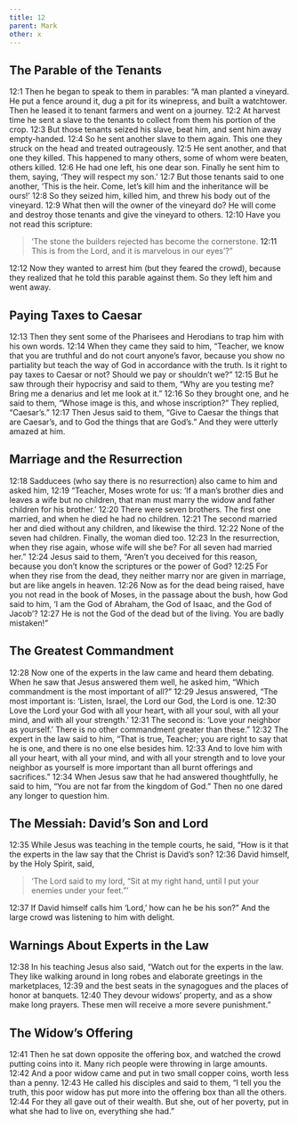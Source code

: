 ```yaml
---
title: 12
parent: Mark
other: x
---
```


## The Parable of the Tenants

<a name="12:1">12:1</a> Then he began to speak to them in parables: “A man planted a vineyard. He put a fence around it, dug a pit for its winepress, and built a watchtower. Then he leased it to tenant farmers and went on a journey. <a name="12:2">12:2</a> At harvest time he sent a slave to the tenants to collect from them his portion of the crop. <a name="12:3">12:3</a> But those tenants seized his slave, beat him, and sent him away empty-handed. <a name="12:4">12:4</a> So he sent another slave to them again. This one they struck on the head and treated outrageously. <a name="12:5">12:5</a> He sent another, and that one they killed. This happened to many others, some of whom were beaten, others killed. <a name="12:6">12:6</a> He had one left, his one dear son. Finally he sent him to them, saying, ‘They will respect my son.’ <a name="12:7">12:7</a> But those tenants said to one another, ‘This is the heir. Come, let’s kill him and the inheritance will be ours!’ <a name="12:8">12:8</a> So they seized him, killed him, and threw his body out of the vineyard. <a name="12:9">12:9</a> What then will the owner of the vineyard do? He will come and destroy those tenants and give the vineyard to others. <a name="12:10">12:10</a> Have you not read this scripture:

> ‘The stone the builders rejected has become the cornerstone.
> <a name="12:11">12:11</a> This is from the Lord, and it is marvelous in our eyes’?”

<a name="12:12">12:12</a> Now they wanted to arrest him (but they feared the crowd), because they realized that he told this parable against them. So they left him and went away.

## Paying Taxes to Caesar

<a name="12:13">12:13</a> Then they sent some of the Pharisees and Herodians to trap him with his own words. <a name="12:14">12:14</a> When they came they said to him, “Teacher, we know that you are truthful and do not court anyone’s favor, because you show no partiality but teach the way of God in accordance with the truth. Is it right to pay taxes to Caesar or not? Should we pay or shouldn’t we?” <a name="12:15">12:15</a> But he saw through their hypocrisy and said to them, “Why are you testing me? Bring me a denarius and let me look at it.” <a name="12:16">12:16</a> So they brought one, and he said to them, “Whose image is this, and whose inscription?” They replied, “Caesar’s.” <a name="12:17">12:17</a> Then Jesus said to them, “Give to Caesar the things that are Caesar’s, and to God the things that are God’s.” And they were utterly amazed at him.

## Marriage and the Resurrection

<a name="12:18">12:18</a> Sadducees (who say there is no resurrection) also came to him and asked him, <a name="12:19">12:19</a> “Teacher, Moses wrote for us: ‘If a man’s brother dies and leaves a wife but no children, that man must marry the widow and father children for his brother.’ <a name="12:20">12:20</a> There were seven brothers. The first one married, and when he died he had no children. <a name="12:21">12:21</a> The second married her and died without any children, and likewise the third. <a name="12:22">12:22</a> None of the seven had children. Finally, the woman died too. <a name="12:23">12:23</a> In the resurrection, when they rise again, whose wife will she be? For all seven had married her.” <a name="12:24">12:24</a> Jesus said to them, “Aren’t you deceived for this reason, because you don’t know the scriptures or the power of God? <a name="12:25">12:25</a> For when they rise from the dead, they neither marry nor are given in marriage, but are like angels in heaven. <a name="12:26">12:26</a> Now as for the dead being raised, have you not read in the book of Moses, in the passage about the bush, how God said to him, ‘I am the God of Abraham, the God of Isaac, and the God of Jacob’? <a name="12:27">12:27</a> He is not the God of the dead but of the living. You are badly mistaken!”

## The Greatest Commandment

<a name="12:28">12:28</a> Now one of the experts in the law came and heard them debating. When he saw that Jesus answered them well, he asked him, “Which commandment is the most important of all?” <a name="12:29">12:29</a> Jesus answered, “The most important is: ‘Listen, Israel, the Lord our God, the Lord is one. <a name="12:30">12:30</a> Love the Lord your God with all your heart, with all your soul, with all your mind, and with all your strength.’ <a name="12:31">12:31</a> The second is: ‘Love your neighbor as yourself.’ There is no other commandment greater than these.” <a name="12:32">12:32</a> The expert in the law said to him, “That is true, Teacher; you are right to say that he is one, and there is no one else besides him. <a name="12:33">12:33</a> And to love him with all your heart, with all your mind, and with all your strength and to love your neighbor as yourself is more important than all burnt offerings and sacrifices.” <a name="12:34">12:34</a> When Jesus saw that he had answered thoughtfully, he said to him, “You are not far from the kingdom of God.” Then no one dared any longer to question him.

## The Messiah: David’s Son and Lord

<a name="12:35">12:35</a> While Jesus was teaching in the temple courts, he said, “How is it that the experts in the law say that the Christ is David’s son? <a name="12:36">12:36</a> David himself, by the Holy Spirit, said,

> ‘The Lord said to my lord,
> “Sit at my right hand,
> until I put your enemies under your feet.”’

<a name="12:37">12:37</a> If David himself calls him ‘Lord,’ how can he be his son?” And the large crowd was listening to him with delight.

## Warnings About Experts in the Law

<a name="12:38">12:38</a> In his teaching Jesus also said, “Watch out for the experts in the law. They like walking around in long robes and elaborate greetings in the marketplaces, <a name="12:39">12:39</a> and the best seats in the synagogues and the places of honor at banquets. <a name="12:40">12:40</a> They devour widows’ property, and as a show make long prayers. These men will receive a more severe punishment.”

## The Widow’s Offering

<a name="12:41">12:41</a> Then he sat down opposite the offering box, and watched the crowd putting coins into it. Many rich people were throwing in large amounts. <a name="12:42">12:42</a> And a poor widow came and put in two small copper coins, worth less than a penny. <a name="12:43">12:43</a> He called his disciples and said to them, “I tell you the truth, this poor widow has put more into the offering box than all the others. <a name="12:44">12:44</a> For they all gave out of their wealth. But she, out of her poverty, put in what she had to live on, everything she had.”
